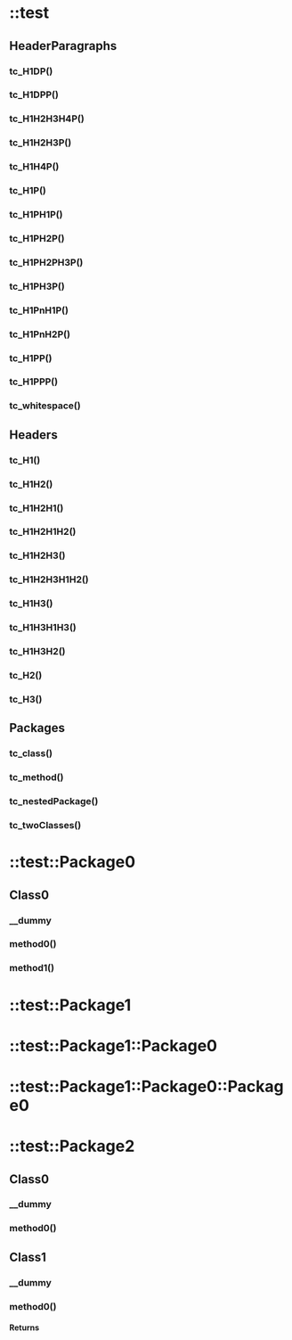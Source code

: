 # ::test

## HeaderParagraphs
### tc_H1DP()
### tc_H1DPP()
### tc_H1H2H3H4P()
### tc_H1H2H3P()
### tc_H1H4P()
### tc_H1P()
### tc_H1PH1P()
### tc_H1PH2P()
### tc_H1PH2PH3P()
### tc_H1PH3P()
### tc_H1PnH1P()
### tc_H1PnH2P()
### tc_H1PP()
### tc_H1PPP()
### tc_whitespace()

## Headers
### tc_H1()
### tc_H1H2()
### tc_H1H2H1()
### tc_H1H2H1H2()
### tc_H1H2H3()
### tc_H1H2H3H1H2()
### tc_H1H3()
### tc_H1H3H1H3()
### tc_H1H3H2()
### tc_H2()
### tc_H3()

## Packages
### tc_class()
### tc_method()
### tc_nestedPackage()
### tc_twoClasses()

# ::test::Package0

## Class0
### __dummy
### method0()
### method1()

# ::test::Package1

# ::test::Package1::Package0

# ::test::Package1::Package0::Package0

# ::test::Package2

## Class0
### __dummy
### method0()

## Class1
### __dummy
### method0()
#### Returns
